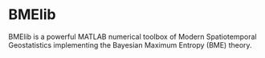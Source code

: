 # BMElib
BMElib is a powerful MATLAB numerical toolbox of Modern Spatiotemporal Geostatistics implementing the Bayesian Maximum Entropy (BME) theory.
